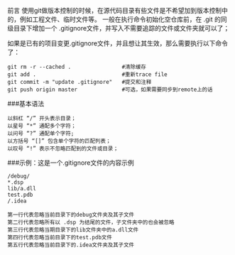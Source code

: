 前言
使用git做版本控制的时候，在源代码目录有些文件是不希望加到版本控制中的，例如工程文件、临时文件等。
一般在执行<git init>命令初始化空仓库前，在 .git 的同级目录下增加一个 .gitignore文件，并写入不需要追踪的文件或文件夹就可以了；

如果是已有的项目变更.gitignore文件，并且想让其生效，那么需要执行以下命令了：
```shell
git rm -r --cached .                #清除缓存
git add .                           #重新trace file
git commit -m "update .gitignore"   #提交和注释
git push origin master              #可选，如果需要同步到remote上的话
```


###基本语法
```text
以斜杠 “/” 开头表示目录；
以星号 “*” 通配多个字符；
以问号 “?” 通配单个字符;
以方括号 “[]” 包含单个字符的匹配列表；
以叹号 “!” 表示不忽略匹配到的文件或目录；
```

###示例：这是一个.gitignore文件的内容示例
```text
/debug/
*.dsp  
lib/a.dll
test.pdb
/.idea
```
```text
第一行代表忽略当前目录下的debug文件夹及其子文件
第二行代表忽略所有以 .dsp 为结尾的文件，子文件夹中的也会被忽略
第三行代表忽略当期目录下的lib文件夹中的a.dll文件
第四行代表忽略当前目录下的test.pdb文件
第五行代表忽略当前目录下的.idea文件夹及其子文件
```
